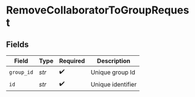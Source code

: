 # RemoveCollaboratorToGroupRequest


## Fields

| Field              | Type               | Required           | Description        |
| ------------------ | ------------------ | ------------------ | ------------------ |
| `group_id`         | *str*              | :heavy_check_mark: | Unique group Id    |
| `id`               | *str*              | :heavy_check_mark: | Unique identifier  |